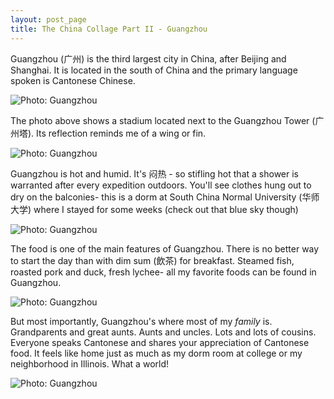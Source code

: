 ```yaml
---
layout: post_page
title: The China Collage Part II - Guangzhou 
---
```


Guangzhou (广州) is the third largest city in China, after Beijing and Shanghai. It is located in the south of China and the primary language spoken is Cantonese Chinese. 

<img alt="Photo: Guangzhou" src="http://nmlin.org/Images/2015.08.02/river.jpg" style="max-width:630px;">

The photo above shows a stadium located next to the Guangzhou Tower (广州塔). Its reflection reminds me of a wing or fin. 

<img alt="Photo: Guangzhou" src="http://nmlin.org/Images/2015.08.02/clothes.jpg" style="max-width:630px;">

Guangzhou is hot and humid. It's 闷热 - so stifling hot that a shower is warranted after every expedition outdoors. You'll see clothes hung out to dry on the balconies- this is a dorm at South China Normal University (华师大学) where I stayed for some weeks (check out that blue sky though)

<img alt="Photo: Guangzhou" src="http://nmlin.org/Images/2015.08.02/pigs.jpg" style="max-width:630px;">

The food is one of the main features of Guangzhou. There is no better way to start the day than with dim sum (飲茶) for breakfast. Steamed fish, roasted pork and duck, fresh lychee- all my favorite foods can be found in Guangzhou. 

<img alt="Photo: Guangzhou" src="http://nmlin.org/Images/2015.08.02/coconut.jpg" style="max-width:630px;">

But most importantly, Guangzhou's where most of my *family* is. Grandparents and great aunts. Aunts and uncles. Lots and lots of cousins. Everyone speaks Cantonese and shares your appreciation of Cantonese food. It feels like home just as much as my dorm room at college or my neighborhood in Illinois. What a world!

<img alt="Photo: Guangzhou" src="http://nmlin.org/Images/2015.08.02/library.jpg" style="max-width:630px;">
